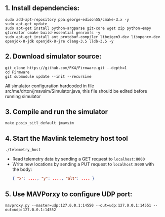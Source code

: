 ## 1. Install dependencies:

```
sudo add-apt-repository ppa:george-edison55/cmake-3.x -y
sudo apt-get update
sudo apt-get install python-argparse git-core wget zip python-empy qtcreator cmake build-essential genromfs -y
sudo apt-get install ant protobuf-compiler libeigen3-dev libopencv-dev openjdk-8-jdk openjdk-8-jre clang-3.5 lldb-3.5 -y
```

## 2. Download simulator source: 

```
git clone https://github.com/PX4/Firmware.git --depth=1
cd Firmware
git submodule update --init --recursive
```
 All simulator configuration hardcoded in file src/me/drton/jmavsim/Simulator.java, this file should be edited before running simulator
## 3. Compile and run the simulator

```
make posix_sitl_default jmavsim
```

## 4. Start the Mavlink telemetry host tool

```
./telemetry_host
```


 - Read telemetry data by sending a GET request to `localhost:8000`
 - Write new locations by sending a PUT request to `localhost:8000` with the body:
    ```json
    { "x": ...., "y": ...., "alt": .... }
    ```


## 5. Use MAVPorxy to configure UDP port:

```
mavproxy.py --master=udp:127.0.0.1:14550 --out=udp:127.0.0.1:14551 --out=udp:127.0.0.1:14552
```
